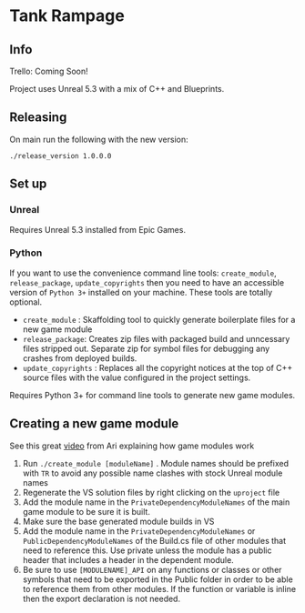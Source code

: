 # Tank Rampage

## Info

Trello: Coming Soon!

Project uses Unreal 5.3 with a mix of C++ and Blueprints.

## Releasing

On main run the following with the new version:

```
./release_version 1.0.0.0
```

## Set up

### Unreal

Requires Unreal 5.3 installed from Epic Games.

### Python

If you want to use the convenience command line tools: `create_module`, `release_package`, `update_copyrights` then you need to have an accessible version of `Python 3+` installed on your machine.  These tools are totally optional.

- `create_module` : Skaffolding tool to quickly generate boilerplate files for a new game module
- `release_package`: Creates zip files with packaged build and unncessary files stripped out.  Separate zip for symbol files for debugging any crashes from deployed builds.
- `update_copyrights` : Replaces all the copyright notices at the top of C++ source files with the value configured in the project settings.

Requires Python 3+ for command line tools to generate new game modules.

## Creating a new game module

See this great [video](https://www.youtube.com/watch?v=DqqQ_wiWYOw&t=1s) from Ari explaining how game modules work

1. Run `./create_module [moduleName]` . Module names should be prefixed with `TR` to avoid any possible name clashes with stock Unreal module names
2. Regenerate the VS solution files by right clicking on the `uproject` file 
3. Add the module name in the `PrivateDependencyModuleNames` of the main game module to be sure it is built.
4. Make sure the base generated module builds in VS
5. Add the module name in the `PrivateDependencyModuleNames` or `PublicDependencyModuleNames` of the Build.cs file of other modules that need to reference this.  Use private unless the module has a public header that includes a header in the dependent module.
6. Be sure to use `[MODULENAME]_API` on any functions or classes or other symbols that need to be exported in the Public folder in order to be able to reference them from other modules.  If the function or variable is inline then the export declaration is not needed.
